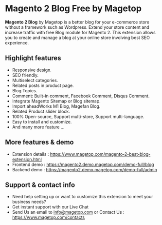 # Magento 2 Blog Free by Magetop

**Magento 2 Blog** by Magetop is a better blog for your e-commerce store without a framework such as Wordpress. Extend your store content and increase traffic with free Blog module for Magento 2. This extension allows you to create and manage a blog at your online store involving best SEO experience.


## Highlight features

- Responsive design.
- SEO friendly.
- Multiselect categories.
- Related posts in product page.
- Blog Topics.
- Comment: Built-in comment, Facebook Comment, Disqus Comment.
- Integrate Magento Sitemap or Blog sitemap.
- Import aheadWorks M1 Blog, Magefan Blog.
- Related Product slider block.
- 100% Open-source, Support multi-store, Support multi-language.
- Easy to install and customize.
- And many more feature ...

## More features & demo

- Extension details : https://www.magetop.com/magento-2-best-blog-extension.html
- Frontend demo : https://magento2.demo.magetop.com/demo-full/blog
- Backend demo : https://magento2.demo.magetop.com/demo-full/admin

## Support & contact info

- Need help setting up or want to customize this extension to meet your business needs? 
- Get instant support with our Live Chat
- Send Us an email to info@magetop.com or Contact Us : https://www.magetop.com/contacts
